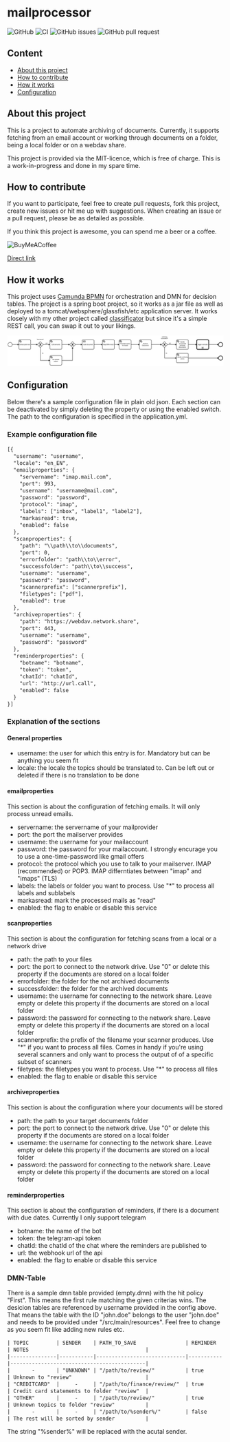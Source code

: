 # mailprocessor

![GitHub](https://img.shields.io/github/license/Cuupa/mailprocessor) ![CI](https://github.com/Cuupa/mailprocessor/workflows/CI/badge.svg) ![GitHub issues](https://img.shields.io/github/issues-raw/Cuupa/mailprocessor) ![GitHub pull request](https://img.shields.io/github/issues-pr-raw/Cuupa/mailprocessor)

## Content
- [About this project](https://github.com/Cuupa/mailprocessor#about-this-project)
- [How to contribute](https://github.com/Cuupa/mailprocessor#how-to-contribute)
- [How it works](https://github.com/Cuupa/mailprocessor#how-it-works)
- [Configuration](https://github.com/Cuupa/mailprocessor#configuration)

## About this project
This is a project to automate archiving of documents. 
Currently, it supports fetching from an email account or working through documents on a folder, being a local folder or on a webdav share.

This project is provided via the MIT-licence, which is free of charge. 
This is a work-in-progress and done in my spare time.

## How to contribute
If you want to participate, feel free to create pull requests, fork this project, create new issues or hit me up with suggestions.
When creating an issue or a pull request, please be as detailed as possible.

If you think this project is awesome, you can spend me a beer or a coffee.

![BuyMeACoffee](https://img.shields.io/badge/Support%20%20me-Buy%20me%20a%20coffee-success?logo=buymeacoffee&link=https://buymeacoff.ee/Cuupa)

[Direct link](https://buymeacoff.ee/Cuupa)
## How it works
This project uses [Camunda BPMN](https://camunda.org) for orchestration  and DMN for decision tables.
The project is a spring boot project, so it works as a jar file as well as deployed to a tomcat/websphere/glassfish/etc application server.
It works closely with my other project called [classificator](https://github.com/Cuupa/classificator) but since it's a simple REST call, you can swap it out to your likings.

![BPMN-Process](https://github.com/Cuupa/mailprocessor/blob/master/src/main/resources/mailprocessor.png "BPMN-Process")

## Configuration
Below there's a sample configuration file in plain old json. Each section can be deactivated by simply deleting the property or using the enabled switch.
The path to the configuration is specified in the application.yml.

### Example configuration file
    [{
      "username": "username",
      "locale": "en_EN",
      "emailproperties": {
        "servername": "imap.mail.com",
        "port": 993,
        "username": "username@mail.com",
        "password": "password",
        "protocol": "imap",
        "labels": ["inbox", "label1", "label2"],
        "markasread": true,
        "enabled": false
      },
      "scanproperties": {
        "path": "\\path\\to\\documents",
        "port": 0,
        "errorfolder": "path\\to\\error",
        "successfolder": "path\\to\\success",
        "username": "username",
        "password": "password",
        "scannerprefix": ["scannerprefix"],
        "filetypes": ["pdf"],
        "enabled": true
      },
      "archiveproperties": {
        "path": "https://webdav.network.share",
        "port": 443,
        "username": "username",
        "password": "password"
      },
      "reminderproperties": {
        "botname": "botname",
        "token": "token",
        "chatId": "chatId",
        "url": "http://url.call",
        "enabled": false
      }
    }]

### Explanation of the sections
#### General properties
- username: the user for which this entry is for. Mandatory but can be anything you seem fit
- locale: the locale the topics should be translated to. Can be left out or deleted if there is no translation to be done

#### emailproperties
This section is about the configuration of fetching emails. It will only process unread emails.
- servername: the servername of your mailprovider
- port: the port the mailserver provides
- username: the username for your mailaccount
- password: the password for your mailaccount. I strongly encurage you to use a one-time-password like gmail offers
- protocol: the protocol which you use to talk to your mailserver. IMAP (recommended) or POP3. IMAP differntiates between "imap" and "imaps" (TLS)
- labels: the labels or folder you want to process. Use "*" to process all labels and sublabels
- markasread: mark the processed mails as "read"
- enabled: the flag to enable or disable this service

#### scanproperties
This section is about the configuration for fetching scans from a local or a network drive 
- path: the path to your files
- port: the port to connect to the network drive. Use "0" or delete this property if the documents are stored on a local folder
- errorfolder: the folder for the not archived documents
- successfolder: the folder for the archived documents
- username: the username for connecting to the network share. Leave empty or delete this property if the documents are stored on a local folder
- password: the password for connecting to the network share. Leave empty or delete this property if the documents are stored on a local folder
- scannerprefix: the prefix of the filename your scanner produces. Use "*" if you want to process all files. Comes in handy if you're using several scanners and only want to process the output of of a specific subset of scanners
- filetypes: the filetypes you want to process. Use "*" to process all files
- enabled: the flag to enable or disable this service

#### archiveproperties
This section is about the configuration where your documents will be stored
- path: the path to your target documents folder
- port: the port to connect to the network drive. Use "0" or delete this property if the documents are stored on a local folder
- username: the username for connecting to the network share. Leave empty or delete this property if the documents are stored on a local folder
- password: the password for connecting to the network share. Leave empty or delete this property if the documents are stored on a local folder

#### reminderproperties
This section is about the configuration of reminders, if there is a document with due dates. Currently I only support telegram
- botname: the name of the bot
- token: the telegram-api token
- chatId: the chatId of the chat where the reminders are published to
- url: the webhook url of the api
- enabled: the flag to enable or disable this service

### DMN-Table
There is a sample dmn table provided (empty.dmn) with the hit policy "First". This means the first rule matching the given criterias wins.
The desicion tables are referenced by username provided in the config above. 
That means the table with the ID "john.doe" belongs to the user "john.doe" and needs to be provided under "/src/main/resources".
Feel free to change as you seem fit like adding new rules etc.

    | TOPIC         | SENDER    | PATH_TO_SAVE                | REMINDER  | NOTES                                      |
    |---------------|-----------|-----------------------------|-----------|--------------------------------------------|
    |       -       | "UNKNOWN" | "/path/to/review/"          | true      | Unknown to "review"                        |
    | "CREDITCARD"  |     -     | "/path/to/finance/review/"  | true      | Credit card statements to folder "review"  |
    | "OTHER"       |     -     | "/path/to/review/"          | true      | Unknown topics to folder "review"          |
    |       -       |     -     | "/path/to/%sender%/"        | false     | The rest will be sorted by sender          |
   
The string "%sender%" will be replaced with the acutal sender.